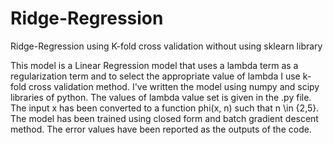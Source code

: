 # Ridge-Regression
Ridge-Regression using K-fold cross validation without using sklearn library

This model is a Linear Regression model that uses a lambda term as a regularization term and to select the appropriate value of lambda I use k-fold cross validation method. I've written the model using numpy and scipy libraries of python. The values of lambda value set is given in the .py file.
The input x has been converted to a function phi(x, n) such that n \in {2,5}.
The model has been trained using closed form and batch gradient descent method.
The error values have been reported as the outputs of the code.
